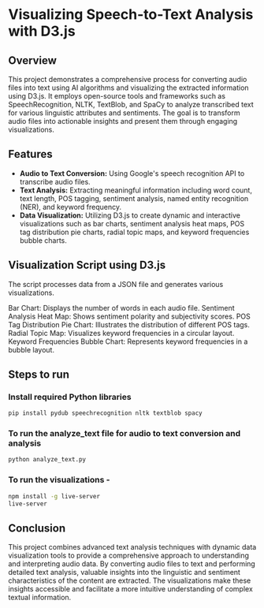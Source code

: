 # Visualizing Speech-to-Text Analysis with D3.js

## Overview
This project demonstrates a comprehensive process for converting audio files into text using AI algorithms and visualizing the extracted information using D3.js. It employs open-source tools and frameworks such as SpeechRecognition, NLTK, TextBlob, and SpaCy to analyze transcribed text for various linguistic attributes and sentiments. The goal is to transform audio files into actionable insights and present them through engaging visualizations.

## Features
- **Audio to Text Conversion:** Using Google's speech recognition API to transcribe audio files.
- **Text Analysis:** Extracting meaningful information including word count, text length, POS tagging, sentiment analysis, named entity recognition (NER), and keyword frequency.
- **Data Visualization:** Utilizing D3.js to create dynamic and interactive visualizations such as bar charts, sentiment analysis heat maps, POS tag distribution pie charts, radial topic maps, and keyword frequencies bubble charts.
## Visualization Script using D3.js
The script processes data from a JSON file and generates various visualizations.

Bar Chart: Displays the number of words in each audio file.
Sentiment Analysis Heat Map: Shows sentiment polarity and subjectivity scores.
POS Tag Distribution Pie Chart: Illustrates the distribution of different POS tags.
Radial Topic Map: Visualizes keyword frequencies in a circular layout.
Keyword Frequencies Bubble Chart: Represents keyword frequencies in a bubble layout.
## Steps to run
### Install required Python libraries
```bash
pip install pydub speechrecognition nltk textblob spacy
```
### To run the analyze_text file for audio to text conversion and analysis
```bash
python analyze_text.py
```
### To run the visualizations - 
```bash
npm install -g live-server
live-server
```
## Conclusion
This project combines advanced text analysis techniques with dynamic data visualization tools to provide a comprehensive approach to understanding and interpreting audio data. By converting audio files to text and performing detailed text analysis, valuable insights into the linguistic and sentiment characteristics of the content are extracted. The visualizations make these insights accessible and facilitate a more intuitive understanding of complex textual information.
